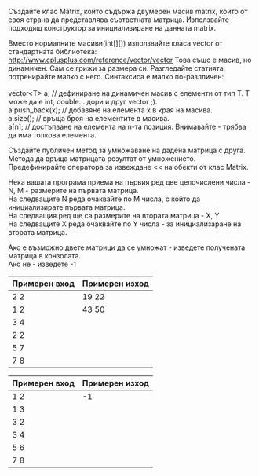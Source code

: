 Създайте клас Matrix, който съдържа двумерен масив matrix, който от своя страна да представлява съответната матрица.
Използвайте подходящ конструктор за инициализиране на данната matrix.

Вместо нормалните масиви(int[][]) използвайте класа vector от стандартната библиотека: http://www.cplusplus.com/reference/vector/vector
Това също е масив, но динамичен. Cам се грижи за размера си. Разгледайте статията, потренирайте малко с него. Синтаксиса е малко по-разлличен:
<br/><br/>
vector\<T\> а; // дефиниране на динамичен масив с елементи от тип T. Т може да е int, double... дори и друг vector ;).<br/>
a.push_back(x); // добавяне на елемента х в края на масива.<br/>
a.size(); // връща броя на елементите в масива.<br/>
a[n]; // достъпване на елемента на n-та позиция. Внимавайте - трябва да има толкова елемента.<br/>

Създайте публичен метод за умножаване на дадена матрица с друга. Метода да връща матрицата резултат от умножението.<br/>
Предефинирайте оператора за извеждане \<\< на обекти от клас Matrix.

Нека вашата програма приема на първия ред две целочислени числа - N, M - размерите на първата матрица.<br/>
На следващите N реда очаквайте по M числа, с който да инициализирате първата матрица.<br/>
На следващия ред ще са размерите на втората матрица - X, Y<br/>
На следващите X реда очаквайте по Y числа - за инициализаране на втората матрица.<br/>

Ако е възможно двете матрици да се умножат - изведете получената матрица в конзолата.<br/>
Ако не - изведете -1<br/>

| Примерен вход | Примерен изход|
| ------------- |---------------|
| 2 2           | 19 22         |
| 1 2           | 43 50         |
| 3 4           | |
| 2 2           | |
| 5 7           | |
| 7 8           | |

| Примерен вход | Примерен изход|
| ------------- |---------------|
| 1 2           | -1         |
| 1 3           | |
| 3 2           | |
| 3 4           | |
| 5 6           | |
| 7 8           | |
